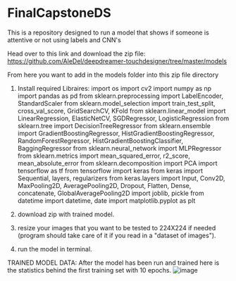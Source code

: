 # FinalCapstoneDS
This is a repository designed to run a model that shows if someone is attentive or not using labels and CNN's


Head over to this link and download the zip file: https://github.com/AleDel/deepdreamer-touchdesigner/tree/master/models

From here you want to add in the models folder into this zip file directory

1. Install required Libraires:
import os
import cv2
import numpy as np
import pandas as pd
from sklearn.preprocessing import LabelEncoder, StandardScaler
from sklearn.model_selection import train_test_split, cross_val_score, GridSearchCV, KFold
from sklearn.linear_model import LinearRegression, ElasticNetCV, SGDRegressor, LogisticRegression
from sklearn.tree import DecisionTreeRegressor
from sklearn.ensemble import GradientBoostingRegressor, HistGradientBoostingRegressor, RandomForestRegressor, HistGradientBoostingClassifier, BaggingRegressor
from sklearn.neural_network import MLPRegressor
from sklearn.metrics import mean_squared_error, r2_score, mean_absolute_error
from sklearn.decomposition import PCA
import tensorflow as tf
from tensorflow import keras
from keras import Sequential, layers, regularizers
from keras.layers import Input, Conv2D, MaxPooling2D, AveragePooling2D, Dropout, Flatten, Dense, concatenate, GlobalAveragePooling2D
import joblib, pickle
from datetime import datetime, date
import matplotlib.pyplot as plt


2. download zip with trained model.
3. resize your images that you want to be tested to 224X224 if needed (program should take care of it if you read in a "dataset of images").
4. run the model in terminal.

TRAINED MODEL DATA:
After the model has been run and trained here is the statistics behind the first training set with 10 epochs.
![image](https://github.com/Jborch1/FinalCapstoneDS/assets/122740699/0f7f8fce-ecf8-404b-81d0-ed0a32afe0e0)
